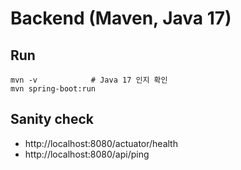 # Backend (Maven, Java 17)

## Run
```
mvn -v            # Java 17 인지 확인
mvn spring-boot:run
```

## Sanity check
- http://localhost:8080/actuator/health
- http://localhost:8080/api/ping
